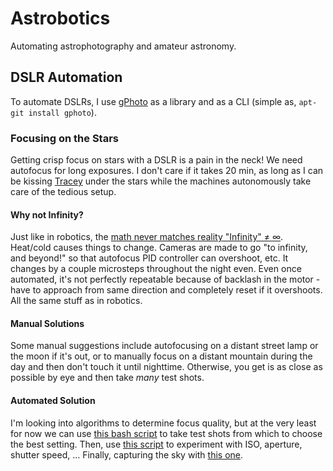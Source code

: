 # Astrobotics

Automating astrophotography and amateur astronomy.

## DSLR Automation

To automate DSLRs, I use [gPhoto](https://github.com/gphoto) as a library and as a CLI (simple as, `apt-git install gphoto`).

### Focusing on the Stars

Getting crisp focus on stars with a DSLR is a pain in the neck! We need autofocus for long exposures. I don't care if it takes 20 min, as long as I can be kissing [Tracey](https://twitter.com/traceyann1972) under the stars while the machines autonomously take care of the tedious setup.

#### Why not Infinity?

Just like in robotics, the [math never matches reality "Infinity" ≠ ∞](http://leyetscapes.com/edu/infinity-focus.html). Heat/cold causes things to change. Cameras are made to go "to infinity, and beyond!" so that autofocus PID controller can overshoot, etc. It changes by a couple microsteps throughout the night even. Even once automated, it's not perfectly repeatable because of backlash in the motor - have to approach from same direction and completely reset if it overshoots. All the same stuff as in robotics.

#### Manual Solutions

Some manual suggestions include autofocusing on a distant street lamp or the moon if it's out, or to manually focus on a distant mountain during the day and then don't touch it until nighttime. Otherwise, you get is as close as possible by eye and then take *many* test shots.

#### Automated Solution

I'm looking into algorithms to determine focus quality, but at the very least for now we can use [this bash script](camera/focus.sh) to take test shots from which to choose the best setting. Then, use [this script](camera/experiment.sh) to experiment with ISO, aperture, shutter speed, ... Finally, capturing the sky with [this one](camera/capture.sh).
